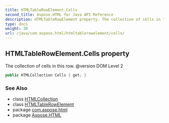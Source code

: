 ```yaml
---
title: HTMLTableRowElement.Cells
second_title: Aspose.HTML for Java API Reference
description: HTMLTableRowElement property. The collection of cells in this row. version DOM Level 2
type: docs
weight: 30
url: /java/com.aspose.html/htmltablerowelement/cells/
---
```

## HTMLTableRowElement.Cells property

The collection of cells in this row. @version DOM Level 2

```java
public HTMLCollection Cells { get; }
```

### See Also

* class [HTMLCollection](../../../com.aspose.html.collections/htmlcollection/)
* class [HTMLTableRowElement](../)
* package [com.aspose.html](../../htmltablerowelement/)
* package [Aspose.HTML](../../../)
